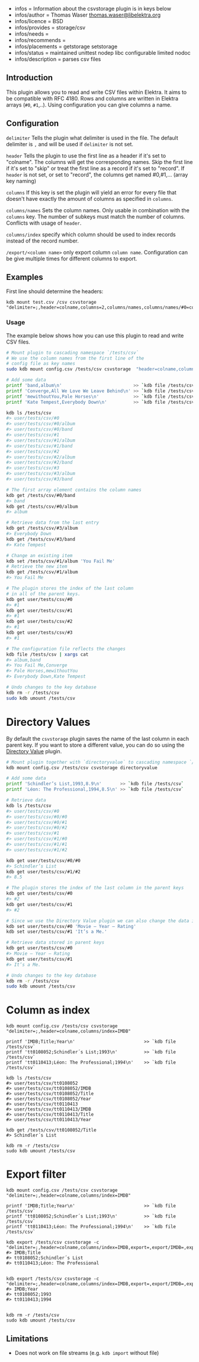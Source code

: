 - infos = Information about the csvstorage plugin is in keys below
- infos/author = Thomas Waser <thomas.waser@libelektra.org>
- infos/licence = BSD
- infos/provides = storage/csv
- infos/needs =
- infos/recommends =
- infos/placements = getstorage setstorage
- infos/status = maintained unittest nodep libc configurable limited nodoc
- infos/description = parses csv files

## Introduction

This plugin allows you to read and write CSV files within Elektra.
It aims to be compatible with RFC 4180.
Rows and columns are written in Elektra arrays (`#0`, `#1`,..).
Using configuration you can give columns a name.

## Configuration

`delimiter`
Tells the plugin what delimiter is used in the file.
The default delimiter is `,` and will be used if `delimiter` is not set.

`header`
Tells the plugin to use the first line as a header if it's set to "colname". The columns will get the corresponding names.
Skip the first line if it's set to "skip" or treat the first line as a record if it's set to "record".
If `header` is not set, or set to "record", the columns get named #0,#1,... (array key naming)

`columns`
If this key is set the plugin will yield an error for every file that doesn't have exactly the amount of columns as specified in `columns`.

`columns/names`
Sets the column names. Only usable in combination with the `columns` key. The number of subkeys must match the number of columns.
Conflicts with usage of `header`.

`columns/index`
specify which column should be used to index records instead of the record number.

`/export/<column name>`
only export column `column name`. Configuration can be give multiple times for different columns to export.

## Examples

First line should determine the headers:

    kdb mount test.csv /csv csvstorage "delimiter=;,header=colname,columns=2,columns/names,columns/names/#0=col0Name,columns/names/#1=col1Name"

### Usage

The example below shows how you can use this plugin to read and write CSV files.

```sh
# Mount plugin to cascading namespace `/tests/csv`
# We use the column names from the first line of the
# config file as key names
sudo kdb mount config.csv /tests/csv csvstorage  "header=colname,columns/names/#0=col0Name,columns/names/#1=col1Name"

# Add some data
printf 'band,album\n'                           >> `kdb file /tests/csv`
printf 'Converge,All We Love We Leave Behind\n' >> `kdb file /tests/csv`
printf 'mewithoutYou,Pale Horses\n'             >> `kdb file /tests/csv`
printf 'Kate Tempest,Everybody Down\n'          >> `kdb file /tests/csv`

kdb ls /tests/csv
#> user/tests/csv/#0
#> user/tests/csv/#0/album
#> user/tests/csv/#0/band
#> user/tests/csv/#1
#> user/tests/csv/#1/album
#> user/tests/csv/#1/band
#> user/tests/csv/#2
#> user/tests/csv/#2/album
#> user/tests/csv/#2/band
#> user/tests/csv/#3
#> user/tests/csv/#3/album
#> user/tests/csv/#3/band

# The first array element contains the column names
kdb get /tests/csv/#0/band
#> band
kdb get /tests/csv/#0/album
#> album

# Retrieve data from the last entry
kdb get /tests/csv/#3/album
#> Everybody Down
kdb get /tests/csv/#3/band
#> Kate Tempest

# Change an existing item
kdb set /tests/csv/#1/album 'You Fail Me'
# Retrieve the new item
kdb get /tests/csv/#1/album
#> You Fail Me

# The plugin stores the index of the last column
# in all of the parent keys.
kdb get user/tests/csv/#0
#> #1
kdb get user/tests/csv/#1
#> #1
kdb get user/tests/csv/#2
#> #1
kdb get user/tests/csv/#3
#> #1

# The configuration file reflects the changes
kdb file /tests/csv | xargs cat
#> album,band
#> You Fail Me,Converge
#> Pale Horses,mewithoutYou
#> Everybody Down,Kate Tempest

# Undo changes to the key database
kdb rm -r /tests/csv
sudo kdb umount /tests/csv
```

# Directory Values

By default the `csvstorage` plugin saves the name of the last column in each parent key. If you want to store a different value, you can do
so using the [Directory Value](../directoryvalue/) plugin.

```sh
# Mount plugin together with `directoryvalue` to cascading namespace `/tests/csv`
kdb mount config.csv /tests/csv csvstorage directoryvalue

# Add some data
printf 'Schindler’s List,1993,8.9\n'       >> `kdb file /tests/csv`
printf 'Léon: The Professional,1994,8.5\n' >> `kdb file /tests/csv`

# Retrieve data
kdb ls /tests/csv
#> user/tests/csv/#0
#> user/tests/csv/#0/#0
#> user/tests/csv/#0/#1
#> user/tests/csv/#0/#2
#> user/tests/csv/#1
#> user/tests/csv/#1/#0
#> user/tests/csv/#1/#1
#> user/tests/csv/#1/#2

kdb get user/tests/csv/#0/#0
#> Schindler’s List
kdb get user/tests/csv/#1/#2
#> 8.5

# The plugin stores the index of the last column in the parent keys
kdb get user/tests/csv/#0
#> #2
kdb get user/tests/csv/#1
#> #2

# Since we use the Directory Value plugin we can also change the data in a parent key
kdb set user/tests/csv/#0 'Movie – Year – Rating'
kdb set user/tests/csv/#1 'It’s a Me.'

# Retrieve data stored in parent keys
kdb get user/tests/csv/#0
#> Movie – Year – Rating
kdb get user/tests/csv/#1
#> It’s a Me.

# Undo changes to the key database
kdb rm -r /tests/csv
sudo kdb umount /tests/csv
```

# Column as index

```
kdb mount config.csv /tests/csv csvstorage "delimiter=;,header=colname,columns/index=IMDB"

printf 'IMDB;Title;Year\n'                          >> `kdb file /tests/csv`
printf 'tt0108052;Schindler´s List;1993\n'          >> `kdb file /tests/csv`
printf 'tt0110413;Léon: The Professional;1994\n'    >> `kdb file /tests/csv`

kdb ls /tests/csv
#> user/tests/csv/tt0108052
#> user/tests/csv/tt0108052/IMDB
#> user/tests/csv/tt0108052/Title
#> user/tests/csv/tt0108052/Year
#> user/tests/csv/tt0110413
#> user/tests/csv/tt0110413/IMDB
#> user/tests/csv/tt0110413/Title
#> user/tests/csv/tt0110413/Year

kdb get /tests/csv/tt0108052/Title
#> Schindler´s List

kdb rm -r /tests/csv
sudo kdb umount /tests/csv

```

# Export filter

```
kdb mount config.csv /tests/csv csvstorage "delimiter=;,header=colname,columns/index=IMDB"

printf 'IMDB;Title;Year\n'                          >> `kdb file /tests/csv`
printf 'tt0108052;Schindler´s List;1993\n'          >> `kdb file /tests/csv`
printf 'tt0110413;Léon: The Professional;1994\n'    >> `kdb file /tests/csv`

kdb export /tests/csv csvstorage -c "delimiter=;,header=colname,columns/index=IMDB,export=,export/IMDB=,export/Title="
#> IMDB;Title
#> tt0108052;Schindler´s List
#> tt0110413;Léon: The Professional


kdb export /tests/csv csvstorage -c "delimiter=;,header=colname,columns/index=IMDB,export=,export/IMDB=,export/Year="
#> IMDB;Year
#> tt0108052;1993
#> tt0110413;1994


kdb rm -r /tests/csv
sudo kdb umount /tests/csv

```

## Limitations

- Does not work on file streams (e.g. `kdb import` without file)
